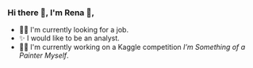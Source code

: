 ### Hi there 👋, I'm Rena 🦌,

 - 👩‍🎓 I'm currently looking for a job.
 - ✨ I would like to be an analyst.
 - 🏃‍♀️ I'm currently working on a Kaggle competition _I’m Something of a Painter Myself_.

<!--
**renrenrr/renrenrr** is a ✨ _special_ ✨ repository because its `README.md` (this file) appears on your GitHub profile.

Here are some ideas to get you started:

- 🔭 I’m currently working on ...
- 🌱 I’m currently learning ...
- 👯 I’m looking to collaborate on ...
- 🤔 I’m looking for help with ...
- 💬 Ask me about ...
- 📫 How to reach me: ...
- 😄 Pronouns: ...
- ⚡ Fun fact: ...
-->
